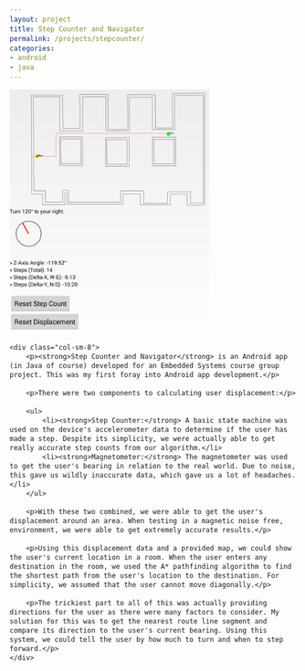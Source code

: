 ```yaml
---
layout: project
title: Step Counter and Navigator
permalink: /projects/stepcounter/
categories:
- android
- java
---
```


<div class="row">
    <div class="col-sm-4">
        <img src="/images/projects/stepcounter/stepcounter.png" width="350px" title="Keypress Parade" alt="Keypress Parade"/>
    </div>

    <div class="col-sm-8">
        <p><strong>Step Counter and Navigator</strong> is an Android app (in Java of course) developed for an Embedded Systems course group project. This was my first foray into Android app development.</p>

        <p>There were two components to calculating user displacement:</p>

        <ul>
            <li><strong>Step Counter:</strong> A basic state machine was used on the device's accelerometer data to determine if the user has made a step. Despite its simplicity, we were actually able to get really accurate step counts from our algorithm.</li>
            <li><strong>Magnetometer:</strong> The magnetometer was used to get the user's bearing in relation to the real world. Due to noise, this gave us wildly inaccurate data, which gave us a lot of headaches.</li>
        </ul>

        <p>With these two combined, we were able to get the user's displacement around an area. When testing in a magnetic noise free, environment, we were able to get extremely accurate results.</p>

        <p>Using this displacement data and a provided map, we could show the user's current location in a room. When the user enters any destination in the room, we used the A* pathfinding algorithm to find the shortest path from the user's location to the destination. For simplicity, we assumed that the user cannot move diagonally.</p>

        <p>The trickiest part to all of this was actually providing directions for the user as there were many factors to consider. My solution for this was to get the nearest route line segment and compare its direction to the user's current bearing. Using this system, we could tell the user by how much to turn and when to step forward.</p>
    </div>
</div>